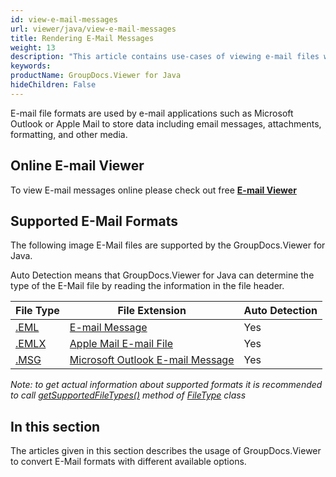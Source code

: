 ```yaml
---
id: view-e-mail-messages
url: viewer/java/view-e-mail-messages
title: Rendering E-Mail Messages
weight: 13
description: "This article contains use-cases of viewing e-mail files with GroupDocs.Viewer within your Java applications."
keywords: 
productName: GroupDocs.Viewer for Java
hideChildren: False
---
```

E-mail file formats are used by e-mail applications such as Microsoft Outlook or Apple Mail to store data including email messages, attachments, formatting, and other media. 

## Online E-mail Viewer

To view E-mail messages online please check out free **[E-mail Viewer](https://products.groupdocs.app/viewer/email)**

## Supported E-Mail Formats

The following image E-Mail files are supported by the GroupDocs.Viewer for Java. 

Auto Detection means that GroupDocs.Viewer for Java can determine the type of the E-Mail file by reading the information in the file header.

| File Type | File Extension | Auto Detection |
| --- | --- | --- |
| [.EML](https://docs.fileformat.com/email/eml) | [E-mail Message](https://docs.fileformat.com/email/eml) | Yes |
| [.EMLX](https://docs.fileformat.com/email/emlx) | [Apple Mail E-mail File](https://docs.fileformat.com/email/emlx) | Yes |
| [.MSG](https://docs.fileformat.com/email/msg) | [Microsoft Outlook E-mail Message](https://docs.fileformat.com/email/msg) | Yes |

*Note:* _to get actual information about supported formats it is recommended to call [getSupportedFileTypes()](https://reference.groupdocs.com/viewer/java/com.groupdocs.viewer/FileType#getSupportedFileTypes()) method of [FileType](https://reference.groupdocs.com/viewer/java/com.groupdocs.viewer/FileType) class_

## In this section

The articles given in this section describes the usage of GroupDocs.Viewer to convert E-Mail formats with different available options.
